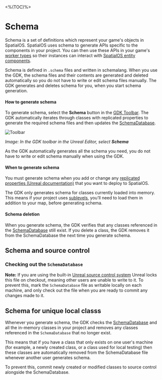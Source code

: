 <%(TOC)%>
# Schema

Schema is a set of definitions which represent your game's objects in SpatialOS. SpatialOS uses schema to generate APIs specific to the components in your project. You can then use these APIs in your game's [worker types]({{urlRoot}}//content/glossary#spatialos-component) so their instances can interact with [SpatialOS entity components]({{urlRoot}}/content/glossary#spatialos-component). </br>

Schema is defined in `.schema` files and written in schemalang.  When you use the GDK, the schema files and their contents are generated and deleted automatically so you do not have to write or edit schema files manually. The GDK generates and deletes schema for you, when you start schema generation.

#### How to generate schema

To generate schema, select the **Schema** button in the [GDK Toolbar]({{urlRoot}}/content/toolbars#buttons). The GDK automatically iterates through classes with replicated properties to generate the required schema files and then updates the [SchemaDatabase]({{urlRoot}}/content/glossary#schemadatabase).

![Toolbar]({{assetRoot}}assets/screen-grabs/toolbar/schema-button.png)

_Image: In the GDK toolbar in the Unreal Editor, select **Schema**_

As the GDK automatically generates all the schema you need, you do not have to write or edit schema manually when using the GDK.

#### When to generate schema

You must generate schema when you add or change any [replicated properties (Unreal documentation)](https://docs.unrealengine.com/en-US/Gameplay/Networking/Actors/Properties) that you want to deploy to SpatialOS.

The GDK only generates schema for classes currently loaded into memory. This means if your project uses [sublevels](<https://docs.unrealengine.com/en-us/Engine/Levels/LevelsWindow>), you’ll need to load them in addition to your map, before generating schema.

#### Schema deletion 

When you generate schema, the GDK verifies that any classes referenced in the [SchemaDatabase]({{urlRoot}}/content/glossary#schemadatabase) still exist. If you delete a class, the GDK removes it from the SchemaDatabase the next time you generate schema. 


## Schema and source control 

### Checking out the `SchemaDatabase`

**Note:** If you are using the built-in [Unreal source control system](https://docs.unrealengine.com/en-US/Engine/UI/SourceControl) Unreal locks this file on checkout, meaning other users are unable to write to it. To prevent this, mark the `SchemaDatabase` file as writable locally on each machine, and only check out the file when you are ready to commit any changes made to it. 

## Schema for unique local classs

Whenever you generate schema, the GDK checks the [SchemaDatabase]({{urlRoot}}/content/glossary#schemadatabase) and all the in-memory classes in your project and removes any classes referenced in the `SchemaDatabase` that no longer exist.

This means that if you have a class that only exists on one user's machine (for example, a newly created class, or a class used for local testing) then these classes are automatically removed from the SchemaDatabase file whenever another user generates schema. 

To prevent this, commit newly created or modified classes to source control alongside the SchemaDatabase. 
